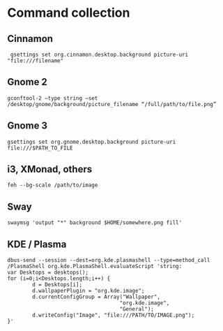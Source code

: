 # Command collection

## Cinnamon

     gsettings set org.cinnamon.desktop.background picture-uri  "file:///filename"

## Gnome 2

    gconftool-2 –type string –set /desktop/gnome/background/picture_filename “/full/path/to/file.png”

## Gnome 3

    gsettings set org.gnome.desktop.background picture-uri file:///$PATH_TO_FILE

## i3, XMonad, others

    feh --bg-scale /path/to/image

## Sway

    swaymsg 'output "*" background $HOME/somewhere.png fill'

## KDE / Plasma

    dbus-send --session --dest=org.kde.plasmashell --type=method_call /PlasmaShell org.kde.PlasmaShell.evaluateScript 'string:
    var Desktops = desktops();
    for (i=0;i<Desktops.length;i++) {
            d = Desktops[i];
            d.wallpaperPlugin = "org.kde.image";
            d.currentConfigGroup = Array("Wallpaper",
                                        "org.kde.image",
                                        "General");
            d.writeConfig("Image", "file:///PATH/TO/IMAGE.png");
    }'
